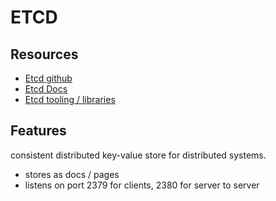 # ETCD

## Resources
- [Etcd github](https://github.com/etcd-io/etcd)
- [Etcd Docs](https://etcd.io/docs/v3.5/)
- [Etcd tooling / libraries](https://etcd.io/docs/v3.5/integrations/)


## Features
consistent distributed key-value store for distributed systems.

- stores as docs / pages
- listens on port 2379 for clients, 2380 for server to server